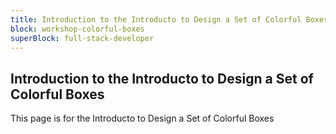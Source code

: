```yaml
---
title: Introduction to the Introducto to Design a Set of Colorful Boxes
block: workshop-colorful-boxes
superBlock: full-stack-developer
---
```


## Introduction to the Introducto to Design a Set of Colorful Boxes

This page is for the Introducto to Design a Set of Colorful Boxes
